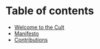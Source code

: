 # Table of contents

* [Welcome to the Cult](README.md)
* [Manifesto](manifesto.md)
* [Contributions](contributions.md)
